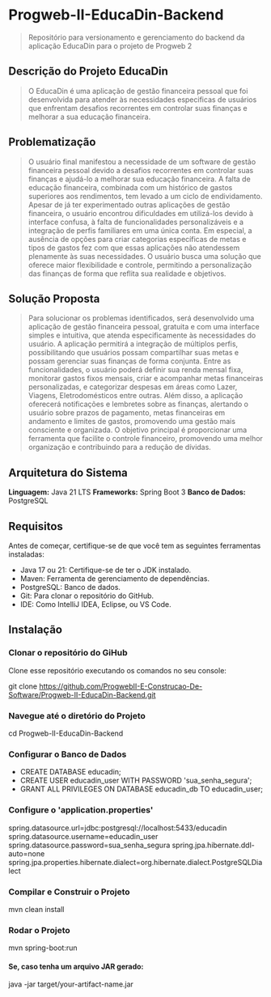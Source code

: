 # Progweb-II-EducaDin-Backend
>Repositório para versionamento e gerenciamento do backend da aplicação EducaDin para o projeto de Progweb 2

## Descrição do Projeto EducaDin
>O EducaDin é uma aplicação de gestão financeira pessoal que foi desenvolvida para atender às necessidades
especificas de usuários que enfrentam desafios recorrentes em controlar suas finanças e melhorar a sua educação financeira.

## Problematização
>O usuário final manifestou a necessidade de um software de gestão financeira pessoal devido a desafios recorrentes
em controlar suas finanças e ajudá-lo a melhorar sua educação  financeira. A falta de educação financeira, combinada
com um histórico de gastos superiores aos rendimentos, tem levado a um ciclo de endividamento. Apesar de já ter
experimentado outras aplicações de gestão financeira, o usuário encontrou dificuldades em utilizá-los devido à
interface confusa, à falta de funcionalidades personalizáveis e a integração de perfis familiares em uma única conta.
Em especial, a ausência de opções para criar categorias específicas de metas e tipos de gastos fez com que essas
aplicações não atendessem plenamente às suas necessidades. O usuário busca uma solução que oferece maior flexibilidade
e controle, permitindo a personalização das finanças de forma que reflita sua realidade e objetivos.

## Solução Proposta
>Para solucionar os problemas identificados, será desenvolvido uma aplicação de gestão financeira pessoal, gratuita e com
uma interface simples e intuitiva, que atenda especificamente às necessidades do usuário. A aplicação permitirá a
integração de múltiplos perfis, possibilitando que usuários possam compartilhar suas metas e possam gerenciar suas
finanças de forma conjunta. Entre as funcionalidades, o usuário poderá definir sua renda mensal fixa, monitorar gastos
fixos mensais, criar e acompanhar metas financeiras personalizadas, e categorizar despesas em áreas como Lazer, Viagens,
Eletrodomésticos entre outras. Além disso, a aplicação oferecerá notificações e lembretes sobre as finanças, alertando o
usuário sobre prazos de pagamento, metas financeiras em andamento e limites de gastos, promovendo uma gestão mais
consciente e organizada. O objetivo principal é proporcionar uma ferramenta que facilite o controle financeiro,
promovendo uma melhor organização e contribuindo para a redução de dívidas.

## Arquitetura do Sistema
**Linguagem:** Java 21 LTS
**Frameworks:** Spring Boot 3
**Banco de Dados:** PostgreSQL


## Requisitos
Antes de começar, certifique-se de que você tem as seguintes ferramentas instaladas:

- Java 17 ou 21: Certifique-se de ter o JDK instalado.
- Maven: Ferramenta de gerenciamento de dependências.
- PostgreSQL: Banco de dados.
- Git: Para clonar o repositório do GitHub.
- IDE: Como IntelliJ IDEA, Eclipse, ou VS Code.

## Instalação

### Clonar o repositório do GiHub
Clone esse repositório executando os comandos no seu console:

git clone https://github.com/ProgwebII-E-Construcao-De-Software/Progweb-II-EducaDin-Backend.git

### Navegue até o diretório do Projeto
cd Progweb-II-EducaDin-Backend

### Configurar o Banco de Dados
- CREATE DATABASE educadin;
- CREATE USER educadin_user WITH PASSWORD 'sua_senha_segura';
- GRANT ALL PRIVILEGES ON DATABASE educadin_db TO educadin_user;

### Configure o 'application.properties'
spring.datasource.url=jdbc:postgresql://localhost:5433/educadin
spring.datasource.username=educadin_user
spring.datasource.password=sua_senha_segura
spring.jpa.hibernate.ddl-auto=none
spring.jpa.properties.hibernate.dialect=org.hibernate.dialect.PostgreSQLDialect

### Compilar e Construir o Projeto
mvn clean install

### Rodar o Projeto
mvn spring-boot:run

#### Se, caso tenha um arquivo JAR gerado:
java -jar target/your-artifact-name.jar